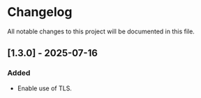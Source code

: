 # Changelog

All notable changes to this project will be documented in this file.

## [1.3.0] - 2025-07-16
### Added
- Enable use of TLS.